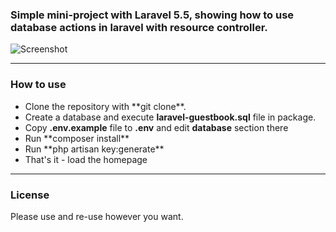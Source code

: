 <h3>Simple mini-project with Laravel 5.5, showing how to use database actions in laravel with resource controller.</h3>

![Screenshot](https://raw.githubusercontent.com/yakuter/laravel-guestbook/master/laravel-guestbook-screenshot.png)

<hr></hr>
<h3>How to use</h3>
<ul>
<li>Clone the repository with **git clone**.</li>
<li>Create a database and execute <strong>laravel-guestbook.sql</strong> file in package.</li>
<li>Copy <strong>.env.example</strong> file to <strong>.env</strong> and edit <strong>database</strong> section there</li>
<li>Run **composer install**</li>
<li>Run **php artisan key:generate**</li>
<li>That's it - load the homepage</li>
</ul>

<hr></hr>
<h3>License</h3>

Please use and re-use however you want.